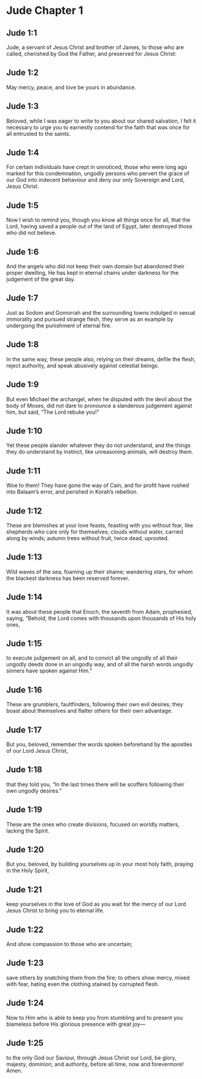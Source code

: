 # Jude Chapter 1

## Jude 1:1
Jude, a servant of Jesus Christ and brother of James, to those who are called, cherished by God the Father, and preserved for Jesus Christ:

## Jude 1:2
May mercy, peace, and love be yours in abundance.

## Jude 1:3
Beloved, while I was eager to write to you about our shared salvation, I felt it necessary to urge you to earnestly contend for the faith that was once for all entrusted to the saints.

## Jude 1:4
For certain individuals have crept in unnoticed, those who were long ago marked for this condemnation, ungodly persons who pervert the grace of our God into indecent behaviour and deny our only Sovereign and Lord, Jesus Christ.

## Jude 1:5
Now I wish to remind you, though you know all things once for all, that the Lord, having saved a people out of the land of Egypt, later destroyed those who did not believe.

## Jude 1:6
And the angels who did not keep their own domain but abandoned their proper dwelling, He has kept in eternal chains under darkness for the judgement of the great day.

## Jude 1:7
Just as Sodom and Gomorrah and the surrounding towns indulged in sexual immorality and pursued strange flesh, they serve as an example by undergoing the punishment of eternal fire.

## Jude 1:8
In the same way, these people also, relying on their dreams, defile the flesh, reject authority, and speak abusively against celestial beings.

## Jude 1:9
But even Michael the archangel, when he disputed with the devil about the body of Moses, did not dare to pronounce a slanderous judgement against him, but said, “The Lord rebuke you!”

## Jude 1:10
Yet these people slander whatever they do not understand, and the things they do understand by instinct, like unreasoning animals, will destroy them.

## Jude 1:11
Woe to them! They have gone the way of Cain, and for profit have rushed into Balaam’s error, and perished in Korah’s rebellion.

## Jude 1:12
These are blemishes at your love feasts, feasting with you without fear, like shepherds who care only for themselves; clouds without water, carried along by winds; autumn trees without fruit, twice dead, uprooted.

## Jude 1:13
Wild waves of the sea, foaming up their shame; wandering stars, for whom the blackest darkness has been reserved forever.

## Jude 1:14
It was about these people that Enoch, the seventh from Adam, prophesied, saying, “Behold, the Lord comes with thousands upon thousands of His holy ones,

## Jude 1:15
to execute judgement on all, and to convict all the ungodly of all their ungodly deeds done in an ungodly way, and of all the harsh words ungodly sinners have spoken against Him.”

## Jude 1:16
These are grumblers, faultfinders, following their own evil desires; they boast about themselves and flatter others for their own advantage.

## Jude 1:17
But you, beloved, remember the words spoken beforehand by the apostles of our Lord Jesus Christ,

## Jude 1:18
that they told you, “In the last times there will be scoffers following their own ungodly desires.”

## Jude 1:19
These are the ones who create divisions, focused on worldly matters, lacking the Spirit.

## Jude 1:20
But you, beloved, by building yourselves up in your most holy faith, praying in the Holy Spirit,

## Jude 1:21
keep yourselves in the love of God as you wait for the mercy of our Lord Jesus Christ to bring you to eternal life.

## Jude 1:22
And show compassion to those who are uncertain;

## Jude 1:23
save others by snatching them from the fire; to others show mercy, mixed with fear, hating even the clothing stained by corrupted flesh.

## Jude 1:24
Now to Him who is able to keep you from stumbling and to present you blameless before His glorious presence with great joy—

## Jude 1:25
to the only God our Saviour, through Jesus Christ our Lord, be glory, majesty, dominion, and authority, before all time, now and forevermore! Amen.
